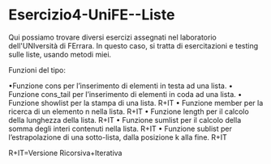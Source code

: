 # Esercizio4-UniFE--Liste
Qui possiamo trovare diversi esercizi assegnati nel laboratorio dell'UNIversità di FErrara.
In questo caso, si tratta di esercitazioni e testing sulle liste, usando metodi miei.

Funzioni del tipo:

•Funzione cons per l’inserimento di elementi in testa ad una lista.
• Funzione cons_tail per l’inserimento di elementi in coda ad una
lista.
• Funzione showlist per la stampa di una lista. R+IT
• Funzione member per la ricerca di un elemento n nella lista. R+IT
• Funzione length per il calcolo della lunghezza della lista. R+IT
• Funzione sumlist per il calcolo della somma degli interi contenuti
nella lista. R+IT
• Funzione sublist per l’estrapolazione di una sotto-lista, dalla
posizione k alla fine. R+IT

R+IT=Versione Ricorsiva+Iterativa
